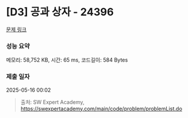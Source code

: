 # [D3] 공과 상자 - 24396 

[문제 링크](https://swexpertacademy.com/main/code/problem/problemDetail.do?contestProbId=AZZ_XjxKgVLHBINj) 

### 성능 요약

메모리: 58,752 KB, 시간: 65 ms, 코드길이: 584 Bytes

### 제출 일자

2025-05-16 00:02



> 출처: SW Expert Academy, https://swexpertacademy.com/main/code/problem/problemList.do